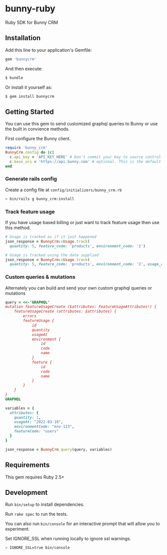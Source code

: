 # bunny-ruby

Ruby SDK for Bunny CRM

## Installation

Add this line to your application's Gemfile:

```ruby
gem 'bunnycrm'
```

And then execute:

```sh
$ bundle
```

Or install it yourself as:

```sh
$ gem install bunnycrm
```

## Getting Started

You can use this gem to send customized graphql queries to Bunny or use the built in convience methods.

First configure the Bunny client.

```ruby
require 'bunny_crm'
BunnyCrm.config do |c|
  c.api_key = 'API_KEY_HERE' # Don't commit your key to source control!
  c.base_uri = 'https://api.bunny.com' # optional. This is the default
end
```

### Generate rails config

Create a config file at `config/initializers/bunny_crm.rb`

```sh
> bin/rails g bunny_crm:install
```

### Track feature usage

If you have usage based billing or just want to track feature usage then use this method.

```ruby
# Usage is tracked as if it just happened
json_response = BunnyCrm::Usage.track(
  quantity: 5, feature_code: 'products', environment_code: '2')

# Usage is tracked using the date supplied
json_response = BunnyCrm::Usage.track(
  quantity: 5, feature_code: 'products', environment_code: '2', usage_at: '2022-03-10')
```

### Custom queries & mutations

Alternately you can build and send your own custom graphql queries or mutations

```ruby
query = <<-'GRAPHQL'
mutation featureUsageCreate ($attributes: FeatureUsageAttributes!) {
    featureUsageCreate (attributes: $attributes) {
        errors
        featureUsage {
            id
            quantity
            usageAt
            environment {
                id
                code
                name
            }
            feature {
                id
                code
                name
            }
        }
    }
}
GRAPHQL

variables = {
  attributes: {
    quantity: 1,
    usageAt: "2022-03-10",
    environmentCode: "env-123",
    featureCode: "users"
  }
}

json_response = BunnyCrm.query(query, variables)
```

## Requirements

This gem requires Ruby 2.5+

## Development

Run `bin/setup` to install dependencies.

Run `rake spec` to run the tests.

You can also run `bin/console` for an interactive prompt that will allow you to experiment.

Set IGNORE_SSL when running locally to ignore ssl warnings.

```sh
> IGNORE_SSL=true bin/console
```
